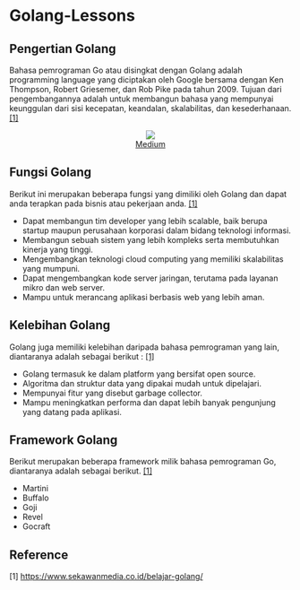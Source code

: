 # Golang-Lessons

## Pengertian Golang
Bahasa pemrograman Go atau disingkat dengan Golang adalah programming language yang diciptakan oleh Google bersama dengan Ken Thompson, Robert Griesemer, dan Rob Pike pada tahun 2009. Tujuan dari pengembangannya adalah untuk membangun bahasa yang mempunyai keunggulan dari sisi kecepatan, keandalan, skalabilitas, dan kesederhanaan. [[1]](https://www.sekawanmedia.co.id/belajar-golang/)

<p align="center">
  <img src="https://user-images.githubusercontent.com/84963363/143912941-652726e1-bad3-4fa2-9b0d-c605b490a063.png">
  <br>
  <a href="https://external-content.duckduckgo.com/iu/?u=https%3A%2F%2Ftse2.mm.bing.net%2Fth%3Fid%3DOIP.DnnkReGamr7ps_2HlGT_FQHaEL%26pid%3DApi&f=1">Medium</a>
</p>

## Fungsi Golang
Berikut ini merupakan beberapa fungsi yang dimiliki oleh Golang dan dapat anda terapkan pada bisnis atau pekerjaan anda. [[1]](https://www.sekawanmedia.co.id/belajar-golang/)
- Dapat membangun tim developer yang lebih scalable, baik berupa startup maupun perusahaan korporasi dalam bidang teknologi informasi.
- Membangun sebuah sistem yang lebih kompleks serta membutuhkan kinerja yang tinggi.
- Mengembangkan teknologi cloud computing yang memiliki skalabilitas yang mumpuni.
- Dapat mengembangkan kode server jaringan, terutama pada layanan mikro dan web server.
- Mampu untuk merancang aplikasi berbasis web yang lebih aman.

## Kelebihan Golang
Golang juga memiliki kelebihan daripada bahasa pemrograman yang lain, diantaranya adalah sebagai berikut : [[1]](https://www.sekawanmedia.co.id/belajar-golang/)
- Golang termasuk ke dalam platform yang bersifat open source.
- Algoritma dan struktur data yang dipakai mudah untuk dipelajari.
- Mempunyai fitur yang disebut garbage collector.
- Mampu meningkatkan performa dan dapat lebih banyak pengunjung yang datang pada aplikasi.

## Framework Golang
Berikut merupakan beberapa framework milik bahasa pemrograman Go, diantaranya adalah sebagai berikut. [[1]](https://www.sekawanmedia.co.id/belajar-golang/)
- Martini
- Buffalo
- Goji
- Revel
- Gocraft

## Reference
[1] https://www.sekawanmedia.co.id/belajar-golang/
